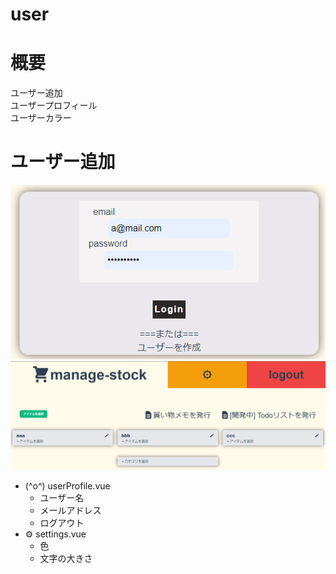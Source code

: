 # user

# 概要
ユーザー追加  
ユーザープロフィール  
    ユーザーカラー

# ユーザー追加
<img src="./images/20220214_1.png">
<img src="./images/20220214_2.png">

- (^o^) userProfile.vue
    - ユーザー名
    - メールアドレス
    - ログアウト
- ⚙ settings.vue
    - 色
    - 文字の大きさ


